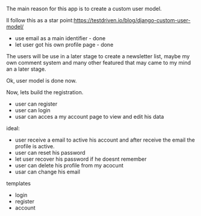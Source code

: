 The main reason for this app is to create a custom user model.

Il follow this as a star point:https://testdriven.io/blog/django-custom-user-model/

- use email as a main identifier - done
- let user got his own profile page - done

The users will be use in a later stage to create a newsletter list, maybe my own comment system and many other featured that may came to my mind an a later stage.

Ok, user model is done now.

Now, lets build the registration.

- user can register
- user can login
- usar can acces a my account page to view and edit his data

ideal:

- user receive a email to active his account and after receive the email the profile is active.
- user can reset his password
- let user recover his password if he doesnt remember
- user can delete his profile from my acocunt
- usar can change his email

templates

- login
- register
- account
